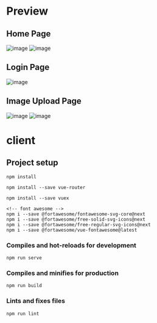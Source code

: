 # Preview

## Home Page
![image](https://user-images.githubusercontent.com/49024048/142772900-05dddbf4-8e6b-4926-bf81-fa8762b73f6f.png)
![image](https://user-images.githubusercontent.com/49024048/142772918-53406956-90f9-49b6-aa1b-662c52991b46.png)

## Login Page
![image](https://user-images.githubusercontent.com/49024048/142772932-a09d14a1-b9e9-4bb3-b7bc-9b749fb0315f.png)

## Image Upload Page
![image](https://user-images.githubusercontent.com/49024048/142772955-aaa89bb1-b8a0-482f-a588-817b3b7ecdfd.png)
![image](https://user-images.githubusercontent.com/49024048/142773031-677cc94c-21a4-43e1-97e8-6903571cc6b5.png)



# client

## Project setup
```
npm install

npm install --save vue-router

npm install --save vuex

<!-- font awesome -->
npm i --save @fortawesome/fontawesome-svg-core@next
npm i --save @fortawesome/free-solid-svg-icons@next
npm i --save @fortawesome/free-regular-svg-icons@next
npm i --save @fortawesome/vue-fontawesome@latest
```

### Compiles and hot-reloads for development
```
npm run serve
```

### Compiles and minifies for production
```
npm run build
```

### Lints and fixes files
```
npm run lint
```

